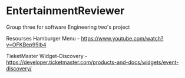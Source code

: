 # EntertainmentReviewer
Group three for software Engineering two's project 






Resourses
  Hamburger Menu - https://www.youtube.com/watch?v=OFKBep95lb4



  TieketMaster Widget-Discovery - https://developer.ticketmaster.com/products-and-docs/widgets/event-discovery/
